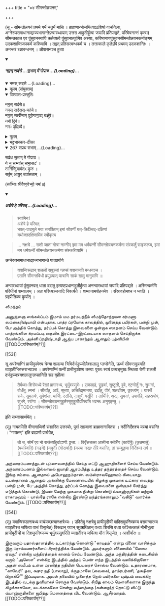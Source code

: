 +++
title = "०४ सीमन्तोन्नयनम्"

+++

(सू - सीमन्तोन्नयनं प्रथमे गर्भे चतुर्थे मासि । ब्राह्मणान्भोजयित्वाऽऽशिषो वाचयित्वा, अग्नेरुपसमाधानाद्याज्यभागान्तेऽन्वारब्धायाम् उत्तरा आहुतीर्हुत्वा जयादि प्रतिपद्यते, परिषेचनान्तं कृत्वा) सीमन्तकाल एव पुंसुवनस्यापि कर्तव्यत्वे पुंसुवनात्पूर्वमेव अस्याः, करिष्यमाणपुंसुवनसीमन्तोन्नयनकर्माङ्गम् उदकशान्तिजपकर्म करिष्यामि । तद्वत् प्रतिसरबन्धकर्म च । तत्तत्काले कृतेऽपि प्रथमम् उदकशान्तिः । अनन्तरं रक्षाबन्धनम् । औपासनञ्च हुत्वा 

<div class="js_include" includetitle="false" newlevelforh1="5" unfilled url="/vedAH_yajuH/taittirIyam/sUtram/ApastambaH/gRhyam/paddhatiH/shrIvaiShNavaH/mantrAdi/namas_sadase_sabhAM_gopAya/">
<details open><summary><h5>नम॒स् सद॑से …स॒भाम् मे॑ गोपाय ...{Loading}...</h5></summary>
<div class="js_include" includetitle="false" newlevelforh1="5" unfilled="" url="/vedAH_yajuH/taittirIyam/sArasvata-vibhAgaH/saMhitA/yajuH/sarva-prastutiH/3/2/04_sphyAdyupasthAnamantrAH_vidhishcha/namas_sadase.md">
<details open><summary><h10>नमस् सदसे ...{Loading}...</h10></summary>
<details><summary>मूलम् (संयुक्तम्)</summary>

नम॒स्सद॑से॒ नम॒स्सद॑स॒स्पत॑ये॒ नम॒स्सखी॑नाम्पुरो॒गाणा॒ञ्चक्षु॑षे॒ नमो॑ दि॒वे नमᳶ॑ पृथि॒व्यै
</details>

<details open><summary>विश्वास-प्रस्तुतिः</summary>

नम॒स् सद॑से॥  
नम॒स् सद॑स॒स्-पत॑ये॥    
नम॒स् सखी॑नाम् पुरो॒गाणा॒ञ् चक्षु॑षे॥    
नमो॑ दि॒वे॥   
नमᳶ॑ पृथि॒व्यै॥
</details>

<details><summary>मूलम्</summary>

नम॒स्सद॑से  
नम॒स्सद॑स॒स्पत॑ये    
नम॒स्सखी॑नाम्पुरो॒गाणा॒ञ्चक्षु॑षे    
नमो॑ दि॒वे   
नमᳶ॑ पृथि॒व्यै
</details>

<details><summary>भट्टभास्कर-टीका</summary>

'ऐन्द्रं हि देवतया सदः' इति इन्द्रः सदसस्पतिः पालयिता तस्मै नमः । 'षष्ठयाः पतिपुत्र' इति सत्वम् । सखीनां समानख्यानानामृत्विजां पुरोगाणामग्रतो गन्तृणां प्रधानानां सर्वेषामपि चक्षुषे चक्षुसथानीयाय दर्शनहेतवे सवित्रे च नमः । गतमन्यत् ॥
</details>
</details>
</div>
<div class="js_include" includetitle="false" newlevelforh1="4" unfilled="" url="/vedAH_yajuH/taittirIyam/sArasvata-vibhAgaH/brAhmaNam/Rk/vishvAsa-prastutiH/1/2_gavAm-ayanAdi/1/267_sapratha_sabhAm.md">
<details open><summary><h9>267 सप्रथ सभाम् ...{Loading}...</h9></summary>

सप्र॑थ स॒भाम् मे॑ गोपाय ।  
ये च॒ सभ्या॑स् सभा॒सदः॑ ।  
तानि॑न्द्रि॒याव॑तᳵ कुरु ।  
सर्व॒म् आयु॒र् उपा॑सताम् ।
</details>
</div>

(सर्वे॑भ्यः श्रीवैष्ण॒वेभ्यो॒ नमः॑॥)

</details>
</div>
<div class="js_include" includetitle="false" newlevelforh1="5" unfilled url="/vedAH_yajuH/taittirIyam/sUtram/ApastambaH/gRhyam/paddhatiH/shrIvaiShNavaH/mantrAdi/asheShe_pariShat_svIkRtya.md">
<details open><summary><h5>अशेषे हे परिषत् ...{Loading}...</h5></summary>

> स्वामिनः!  
अशेषे हे परिषत्  
भवत्-पादमूले मया समर्पिताम् इमां सौवर्णीं यत्-किञ्चिद्-दक्षिणां  
यथोक्तदक्षिणामिव स्वीकृत्य  

</details>
</div>  

> … नक्षत्रे … राशौ जातां गोत्रां नाम्नीम् इमां मम धर्मपत्नीं सीमन्तोन्नयनकर्मणा संस्कर्तुं सङ्कल्प्य, इमां मम धर्मपत्नीं सीमन्तोन्नयनकर्मणा संस्करिष्यामि । 

अग्नेरुपसमाधानाद्याज्यभागान्ते पात्रप्रयोगे 

> यवान्विरूढान् शललीं सपुञ्जां ग्लप्सं यवानामपि बन्धनञ्च ।  
एतानि सीमन्तविधौ प्रयुञ्ज्यात् पात्राणि साकं खलु मानुषाणि ॥ 

अन्वारब्धायां पुंसुवनवत् धाता ददातु इत्यष्टप्रधानाहुतीर्हुत्वा अनन्वारब्धायां जयादि प्रतिपद्यते । अस्मिन्कर्मणि परिधीनां शम्यात्वम् । अतः परिध्यञ्जनादि निवर्त्यते । शम्यानामपोहनमेव । सँस्रावहोमश्च न भवति । ग्रहप्रीतिञ्च कुर्यात् ।

ஸீமந்தம்

அனுஜ்ஞை ஸங்கல்ப்பம் இமாம் மம தர்மபத்நீம் ஸீமந்தோந்நயன கர்மணா ஸம்ஸ்கரிஷ்யாமி என்பதாக. பாத்ர ப்ரயோக காலத்தில், முளைத்த பயிர்கள், பன்றி முள், பே-அத்திக் கொத்து, தர்ப்பக் கொத்து இவைகளை ஒன்றாக ஸாதனம் செய்ய வேண்டும். பாத்ரங்களை க்ரமப்படி தைவிக இரட்டை-இரட்டையாக ஸாதனம் செய்திருக்க வேண்டும். அக்னி ப்ரதிஷ்டாதி ஆஜ்ய பாகாந்தம் ஆனதும் பத்னியின் [[TODO::परिष्कार्यम्??]]

[[53]]

सू अपरेणाग्निं प्राचीमुपवेश्य त्रेण्या शलल्या त्रिभिर्दर्भपुञ्जीलैश्शलालु ग्लप्सेनेति, ऊर्ध्वं सीमन्तमुन्नयति व्याहृतीभिरुत्तराभ्याञ्च । अपरेणाग्निं पत्नीं प्राचीमुपवेश्य तस्याः पुरतः स्वयं प्रत्यङ्मुखः स्थित्वा त्रेणी शलली दर्भपुञ्जत्रयशलालुग्लप्सानिति सह गृहीत्वा 

> तैर्वध्वाः शिरोमध्ये रेखां प्रागारभ्य, भूर्भुवस्सुवॅः । रा॒काम॒हं, सु॒हवां॑, सुष्टुती, हुवे, श्ट॒णोतुँ नः, सु॒भगा॑, बोधँतु, त्मना॑ । सीव्यँतु, अपॅः, सूच्या, अच्छिँद्यमानया, ददाँतु, वीरं, शतदॉयम्, उ॒क्थ्य॑म् । यास्तेँ राके, सुम॒तयॅः, सुपेशॅसः, याभिःँ, ददॉसि, दा॒शुषे॑, वसूँनि । ताभिँर्नः, अ॒द्य, सुमनाः॑, उपागॅहि, सहस्रपोषं, सुभगे, ररॉणा । सीमन्तोन्नयनमुहूर्तस्सुमुहूर्तोऽस्त्विति भवन्तः अनुगृहन्तु । [[TODO::परिष्कार्यम्??]] 

इति सभ्यान्प्रार्थयेत् ।

(सू) गायतमिति वीणागाथिनौ संशास्ति उत्तरयोः, पूर्वा साल्वानां ब्राह्मणानामितरा । नदीनिर्देशश्च यस्यां वसन्ति । "गायतम्" इति ब्राह्मणौ प्रार्थयेत्, 

> तौ च, सोमॅ एव नो राजेत्याँहुर्ब्राह्मणीः प्र॒जाः । विवृँत्तचक्रा आसीना स्तीरेँण (कावेरि॒) (कृतमाले॒) (पयस्विनि॒) (गङ्गे) (यमुने) (गोदावरि॒) (यस्या नद्याः तीरे वसन्ति, तां सम्बुद्ध्या निर्दिश्य) तवॅ ॥ [[TODO::परिष्कार्यम्??]]

அந்வாரம்பணத்துடன் பும்ஸுவனத்தில் செய்த எட்டு ஆஹுதிகளைச் செய்ய வேண்டும். அந்வாரம்பணம் இல்லாமல் ஜயாதி ஆரம்பித்து உத்தர தந்த்ரத்தைச் செய்ய வேண்டும். இங்கு சம்யை. ஆனதால் அபோஹநம்தான். ஸம்ஸ்ராவஹோமம் கிடையாது. உபஸ்தானம் ஆனதும் அக்னிக்கு மேலண்டையில் கிழக்கு முகமாக உட்கார வைத்து பன்றி முள், பே-அத்திக் கொத்து, தர்ப்பக் கொத்து இவைகளை ஒன்றாகச் சேர்த்து எடுத்துக் கொண்டு, இவன் மேற்கு முகமாக நின்று கொண்டு வ்யாஹ்ருதிகள் மற்றும் ராகாமஹம் - யாஸ்தே ராகே என்கிற இரண்டு மந்த்ரங்களாலும் "வகிடு" வளர்க்க வேண்டும். [[TODO::परिष्कार्यम्??]]

[[54]]

(सू) यवान्विरूढानाबध्य वाचंयच्छत्यानक्षत्रेभ्यः । उदितेषु नक्षत्रेषु प्राचीमुदीचीं वादिशमुपनिष्क्रम्य वसमन्वारभ्य व्याहृतीश्च जपित्वा वाचं विसृजेत्) विरूढान् यवान् सूत्रग्रथितान् वध्वाः शिरसि वध्वा कञ्चित्कालं मौनीभूत्वा प्राचीमुदीचीं वा दिशमुपनिष्क्रम्य भूर्भुवस्सुवरिति व्याहृतीश्च जपित्वा मौनं विसृजेत् । आशीर्वादः ॥

இருவரும் யதாஸ்தானத்தில் உட்கார்ந்து கொண்டு "காயதம்" என்று வீணை வாசிக்கும் இரு ப்ராம்மணர்களைப் பிரார்த்திக்க வேண்டும். அவர்களும் வீணையில் "ஸோம ஏவந:' என்கிற மந்திரத்தைக் கானம் செய்ய வேண்டும். அந்த மந்திரத்தின் கடைசியில் வரும் “அஸௌ” என்கிற இடத்தில் அந்தப் பெண் எந்த இடத்தில் வஸிக்கிறாளோ அதன் ஸமீபம் உள்ள ப்ரஸித்த நதியின் பெயரைச் சொல்ல வேண்டும். உதாரணமாக, “காவேரி" தவ, க்ஷுர நதி (பாலாறு), க்ருதமாலே (வைகை), தாம்ரபர்ணி, ‘தக்ஷிண பிநாகிG’" இப்படியாக. அவள் தலையில் முளைத்த நெல் பயிர்களை புஷ்பம் வைக்கிற இடத்தில் வடக்கு நுனியாகச் சொருக வேண்டும். சிறிது காலம் மௌனிகளாக இருந்து கிழக்காகவோ, வடக்காகவோ சென்று வத்ஸத்தை (கன்றை)த் தொட்டு விட்டு வ்யாஹ்ருதிகளை ஜபித்து மௌனத்தை விட வேண்டும். ஆசீர்வாதம். [[TODO::परिष्कार्यम्??]]